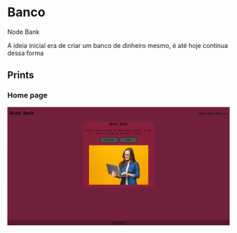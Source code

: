 # Banco
Node Bank
<P>A ideia inicial era de criar um banco de dinheiro mesmo, é até hoje continua dessa forma</p>


<h2>Prints</h2>
<h3>Home page</h3>
<img src="/prints/homePage.jpeg">